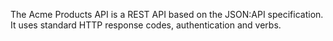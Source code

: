 The Acme Products API  is a REST API based on the JSON:API specification. 
It uses standard HTTP response codes, authentication and verbs.